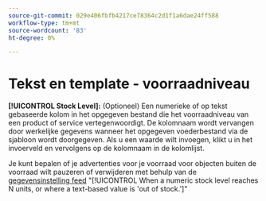 ```yaml
---
source-git-commit: 029e406fbfb4217ce78364c2d1f1a6dae24ff588
workflow-type: tm+mt
source-wordcount: '83'
ht-degree: 0%

---
```

# Tekst en template - voorraadniveau

**[!UICONTROL Stock Level]:** (Optioneel) Een numerieke of op tekst gebaseerde kolom in het opgegeven bestand die het voorraadniveau van een product of service vertegenwoordigt. De kolomnaam wordt vervangen door werkelijke gegevens wanneer het opgegeven voederbestand via de sjabloon wordt doorgegeven. Als u een waarde wilt invoegen, klikt u in het invoerveld en vervolgens op de kolomnaam in de kolomlijst.

Je kunt bepalen of je advertenties voor je voorraad voor objecten buiten de voorraad wilt pauzeren of verwijderen met behulp van de [gegevensinstelling feed](/help/search-social-commerce/campaign-management/inventory-feeds/feed-settings-manage.md#feed-data-settings) &quot;[!UICONTROL When a numeric stock level reaches N units, or where a text-based value is 'out of stock.']&quot;
